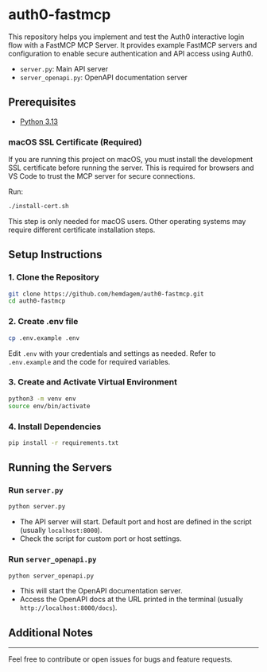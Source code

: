 # auth0-fastmcp

This repository helps you implement and test the Auth0 interactive login flow with a FastMCP MCP Server. It provides example FastMCP servers and configuration to enable secure authentication and API access using Auth0.
- `server.py`: Main API server
- `server_openapi.py`: OpenAPI documentation server

## Prerequisites
- [Python 3.13](https://www.python.org/downloads/)

### macOS SSL Certificate (Required)
If you are running this project on macOS, you must install the development SSL certificate before running the server. This is required for browsers and VS Code to trust the MCP server for secure connections.

Run:
```sh
./install-cert.sh
```

This step is only needed for macOS users. Other operating systems may require different certificate installation steps.

## Setup Instructions

### 1. Clone the Repository
```bash
git clone https://github.com/hemdagem/auth0-fastmcp.git
cd auth0-fastmcp
```

### 2. Create .env file
```bash
cp .env.example .env
```
Edit `.env` with your credentials and settings as needed.
Refer to `.env.example` and the code for required variables.

### 3. Create and Activate Virtual Environment
```bash
python3 -m venv env
source env/bin/activate
```

### 4. Install Dependencies
```bash
pip install -r requirements.txt
```

## Running the Servers

### Run `server.py`
```bash
python server.py
```

- The API server will start. Default port and host are defined in the script (usually `localhost:8000`).
- Check the script for custom port or host settings.

### Run `server_openapi.py`
```bash
python server_openapi.py
```

- This will start the OpenAPI documentation server.
- Access the OpenAPI docs at the URL printed in the terminal (usually `http://localhost:8000/docs`).


## Additional Notes

---
Feel free to contribute or open issues for bugs and feature requests.
